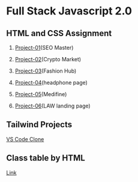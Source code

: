 # Full Stack Javascript 2.0

## HTML and CSS Assignment
1. [Project-01](./HTML%20and%20CSS%20assignments/Project-01/)(SEO Master)

2. [Project-02](./HTML%20and%20CSS%20assignments/Project-02/)(Crypto Market)
3. [Project-03](./HTML%20and%20CSS%20assignments/Project-03/)(Fashion Hub)
4. [Project-04](./HTML%20and%20CSS%20assignments/Project-04/)(headphone page)
5. [Project-05](./HTML%20and%20CSS%20assignments/Project-05/)(Medifine)
6. [Project-06](./HTML%20and%20CSS%20assignments/Project-06/)(LAW landing page)



## Tailwind Projects
  [VS Code Clone](https://visual-studio-code-clone-by-tailwind.netlify.app)




## Class table by HTML
  [Link](./practice/html%20video%20table/class%20table.html)

